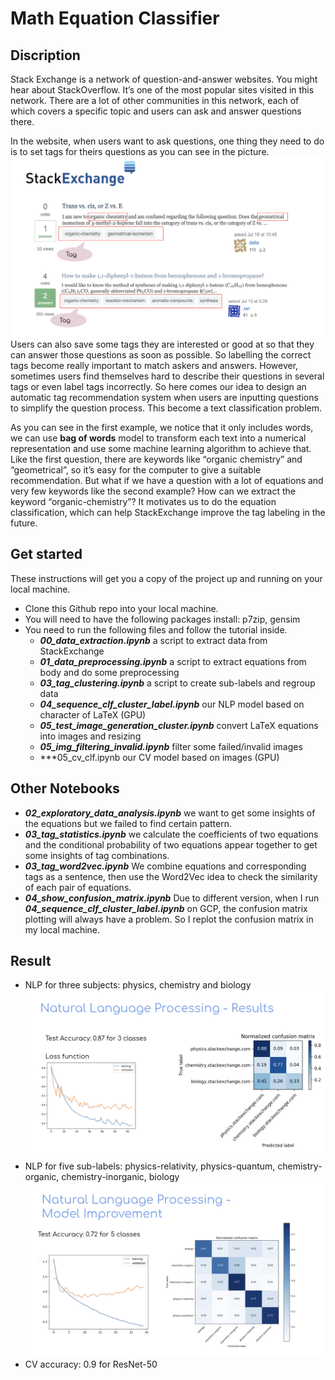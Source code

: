 # Math Equation Classifier

Discription
-------
Stack Exchange is a network of question-and-answer websites. You might hear about StackOverflow. It’s one of the most popular sites visited in this network. There are a lot of other communities in this network, each of which covers a specific topic and users can ask and answer questions there. 

In the website, when users want to ask questions, one thing they need to do is to set tags for theirs questions as you can see in the picture. ![Image](https://github.com/gdso-math/math-stack/blob/yishuang/images/StackExchange.png) Users can also save some tags they are interested or good at so that they can answer those questions as soon as possible. So labelling the correct tags become really important to match askers and answers. However, sometimes users find themselves hard to describe their questions in several tags or even label tags incorrectly. So here comes our idea to design an automatic tag recommendation system when users are inputting questions to simplify the question process. This become a text classification problem.

As you can see in the first example, we notice that it only includes words, we can use **bag of words** model to transform each text into a numerical representation and use some machine learning algorithm to achieve that. Like the first question, there are keywords like “organic chemistry” and “geometrical”, so it’s easy for the computer to give a suitable recommendation. But what if we have a question with a lot of equations and very few keywords like the second example? How can we extract the keyword “organic-chemistry”? It motivates us to do the equation classification, which can help StackExchange  improve the tag labeling in the future.

Get started
------
These instructions will get you a copy of the project up and running on your local machine.
- Clone this Github repo into your local machine.
- You will need to have the following packages install: p7zip, gensim
- You need to run the following files and follow the tutorial inside. 
  - ***00_data_extraction.ipynb*** a script to extract data from StackExchange
  - ***01_data_preprocessing.ipynb*** a script to extract equations from body and do some preprocessing
  - ***03_tag_clustering.ipynb*** a script to create sub-labels and regroup data
  - ***04_sequence_clf_cluster_label.ipynb*** our NLP model based on character of LaTeX (GPU)
  - ***05_test_image_generation_cluster.ipynb*** convert LaTeX equations into images and resizing
  - ***05_img_filtering_invalid.ipynb*** filter some failed/invalid images
  - ***05_cv_clf.ipynb our CV model based on images (GPU)
  
Other Notebooks
-------
- ***02_exploratory_data_analysis.ipynb*** we want to get some insights of the equations but we failed to find certain pattern.
- ***03_tag_statistics.ipynb*** we calculate the coefficients of two equations and the conditional probability of two equations appear together to get some insights of tag combinations.
- ***03_tag_word2vec.ipynb*** We combine equations and corresponding tags as a sentence, then use the Word2Vec idea to check the similarity of each pair of equations.
- ***04_show_confusion_matrix.ipynb*** Due to different version, when I run ***04_sequence_clf_cluster_label.ipynb*** on GCP, the confusion matrix plotting will always have a problem. So I replot the confusion matrix in my local machine. 

Result
------
- NLP for three subjects: physics, chemistry and biology
![Image](https://github.com/gdso-math/math-stack/blob/yishuang/images/nlp_result.png)
- NLP for five sub-labels: physics-relativity, physics-quantum, chemistry-organic, chemistry-inorganic, biology
![Image](https://github.com/gdso-math/math-stack/blob/yishuang/images/nlp_cluster.png)
- CV accuracy: 0.9 for ResNet-50
